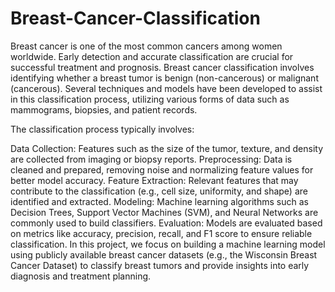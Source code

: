 # Breast-Cancer-Classification

Breast cancer is one of the most common cancers among women worldwide. Early detection and accurate classification are crucial for successful treatment and prognosis. Breast cancer classification involves identifying whether a breast tumor is benign (non-cancerous) or malignant (cancerous). Several techniques and models have been developed to assist in this classification process, utilizing various forms of data such as mammograms, biopsies, and patient records.

The classification process typically involves:

Data Collection: Features such as the size of the tumor, texture, and density are collected from imaging or biopsy reports.
Preprocessing: Data is cleaned and prepared, removing noise and normalizing feature values for better model accuracy.
Feature Extraction: Relevant features that may contribute to the classification (e.g., cell size, uniformity, and shape) are identified and extracted.
Modeling: Machine learning algorithms such as Decision Trees, Support Vector Machines (SVM), and Neural Networks are commonly used to build classifiers.
Evaluation: Models are evaluated based on metrics like accuracy, precision, recall, and F1 score to ensure reliable classification.
In this project, we focus on building a machine learning model using publicly available breast cancer datasets (e.g., the Wisconsin Breast Cancer Dataset) to classify breast tumors and provide insights into early diagnosis and treatment planning.
